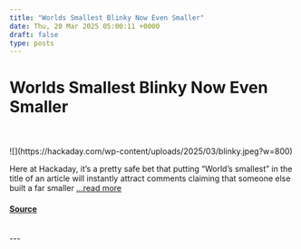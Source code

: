 ```yaml
---
title: "Worlds Smallest Blinky Now Even Smaller"
date: Thu, 20 Mar 2025 05:00:11 +0000
draft: false
type: posts
---
```

# Worlds Smallest Blinky Now Even Smaller

<br/>

<br/>
![](https://hackaday.com/wp-content/uploads/2025/03/blinky.jpeg?w=800)

Here at Hackaday, it’s a pretty safe bet that putting “World’s smallest” in the title of an article will instantly attract comments claiming that someone else built a far smaller […read more](https://hackaday.com/2025/03/19/worlds-smallest-blinky-now-even-smaller/)

#### [Source](https://hackaday.com/2025/03/19/worlds-smallest-blinky-now-even-smaller/)

<br/>
---
